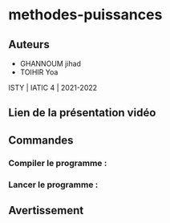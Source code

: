 # methodes-puissances

## Auteurs
* GHANNOUM jihad
* TOIHIR Yoa

ISTY | IATIC 4 | 2021-2022

## Lien de la présentation vidéo


## Commandes

### Compiler le programme :


### Lancer le programme :


## Avertissement


